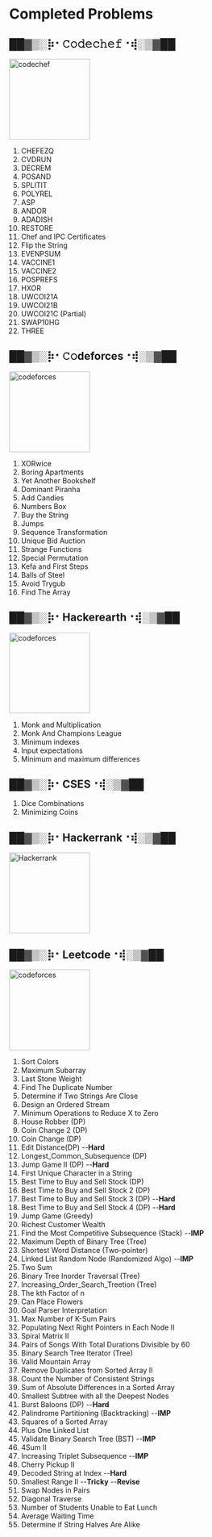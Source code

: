 # Completed Problems
## ██▓▒­░⡷⠂𝙲𝚘𝚍𝚎𝚌𝚑𝚎𝚏⠐⢾░▒▓██
<a href="https://www.codechef.com/"><img src="https://user-images.githubusercontent.com/51106967/100235444-71eb4580-2f52-11eb-842e-a898f7eab458.png" alt="codechef" width="160px"></a>


1. CHEFEZQ
2. CVDRUN
3. DECREM
4. POSAND
5. SPLITIT
6. POLYREL
7. ASP
8. ANDOR
9. ADADISH
10. RESTORE
11. Chef and IPC Certificates
12. Flip the String
13. EVENPSUM
14. VACCINE1
15. VACCINE2
16. POSPREFS
17. HXOR
18. UWCOI21A
19. UWCOI21B
20. UWCOI21C (Partial)
21. SWAP10HG
23. THREE

## ██▓▒­░⡷⠂𝙲𝚘deforces⠐⢾░▒▓██
<a href="https://codeforces.com/"><img src="https://user-images.githubusercontent.com/51106967/100237763-5d5c7c80-2f55-11eb-869f-e75ff69adc52.png" alt="codeforces" width="160px"></a>

1. XORwice
2. Boring Apartments
3. Yet Another Bookshelf
4. Dominant Piranha
5. Add Candies
6. Numbers Box
7. Buy the String
8. Jumps
9. Sequence Transformation
10. Unique Bid Auction
11. Strange Functions
12. Special Permutation
13. Kefa and First Steps
14. Balls of Steel
15. Avoid Trygub
16. Find The Array

## ██▓▒­░⡷⠂Hackerearth⠐⢾░▒▓██

<a href="https://hackerearth.com/"><img src="https://static-fastly.hackerearth.com/static/hackerearth/images/logo/HE_logo.png" alt="codeforces" width="160px"></a>

1. Monk and Multiplication
2. Monk And Champions League
3. Minimum indexes
4. Input expectations
5. Minimum and maximum differences

## ██▓▒­░⡷⠂CSES⠐⢾░▒▓██
1. Dice Combinations
2. Minimizing Coins 

## ██▓▒­░⡷⠂Hackerrank⠐⢾░▒▓██

<a href="https://hackerrank.com/"><img src="https://upload.vectorlogo.zone/logos/hackerrank/images/7f113bba-8436-47a5-9982-af0bc4c02a8e.svg" alt="Hackerrank" width="160px"></a>

## ██▓▒­░⡷⠂Leetcode⠐⢾░▒▓██

<a href="https://codeforces.com/"><img src="https://upload.wikimedia.org/wikipedia/commons/0/0a/LeetCode_Logo_black_with_text.svg" alt="codeforces" width="160px"></a>

1. Sort Colors
2. Maximum Subarray
3. Last Stone Weight
4. Find The Duplicate Number
5. Determine if Two Strings Are Close
6. Design an Ordered Stream
7. Minimum Operations to Reduce X to Zero
8. House Robber (DP)
9. Coin Change 2 (DP)
10. Coin Change (DP)
11. Edit Distance(DP) --**Hard**
12. Longest_Common_Subsequence (DP)
13. Jump Game II (DP) --**Hard**
14. First Unique Character in a String
15. Best Time to Buy and Sell Stock (DP)
16. Best Time to Buy and Sell Stock 2 (DP)
17. Best Time to Buy and Sell Stock 3 (DP) --**Hard**
18. Best Time to Buy and Sell Stock 4 (DP) --**Hard**
19. Jump Game (Greedy)
20. Richest Customer Wealth
21. Find the Most Competitive Subsequence (Stack) --**IMP**
22. Maximum Depth of Binary Tree (Tree)
23. Shortest Word Distance (Two-pointer)
24. Linked List Random Node (Randomized Algo) --**IMP**
25. Two Sum
26. Binary Tree Inorder Traversal (Tree)
27. Increasing_Order_Search_Treetion (Tree)
28. The kth Factor of n
29. Can Place Flowers
30. Goal Parser Interpretation
31. Max Number of K-Sum Pairs
32. Populating Next Right Pointers in Each Node II
33. Spiral Matrix II
34. Pairs of Songs With Total Durations Divisible by 60
35. Binary Search Tree Iterator (Tree)
36. Valid Mountain Array
37. Remove Duplicates from Sorted Array II
38. Count the Number of Consistent Strings
39. Sum of Absolute Differences in a Sorted Array
40. Smallest Subtree with all the Deepest Nodes
41. Burst Baloons (DP) --**Hard**
42. Palindrome Partitioning (Backtracking) --**IMP**
43. Squares of a Sorted Array
44. Plus One Linked List
45. Validate Binary Search Tree (BST) --**IMP**
46. 4Sum II
47. Increasing Triplet Subsequence --**IMP**
48. Cherry Pickup II
49. Decoded String at Index --**Hard**
50. Smallest Range II --**Tricky** --**Revise**
51. Swap Nodes in Pairs
52. Diagonal Traverse
53. Number of Students Unable to Eat Lunch
54. Average Waiting Time
55. Determine if String Halves Are Alike